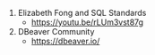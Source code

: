 1. Elizabeth Fong and SQL Standards
    - https://youtu.be/rLUm3vst87g
2. DBeaver Community
    - https://dbeaver.io/